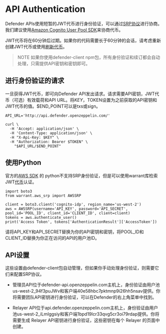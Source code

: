 # API Authentication
Defender APIs使用短暂的JWT代币进行身份验证，可以通过[SRP协议](https://en.wikipedia.org/wiki/Secure_Remote_Password_protocol)进行协商。我们建议使用[Amazon Cognito User Pool SDK](https://docs.aws.amazon.com/cognito/latest/developerguide/cognito-integrate-apps.html)来协商代币。

JWT代币将在60分钟后过期。如果你的代码需要长于60分钟的会话，请考虑重新创建JWT代币或使用[刷新代币](https://docs.aws.amazon.com/cognito/latest/developerguide/amazon-cognito-user-pools-using-tokens-with-identity-providers.html)。

> NOTE
如果你使用defender-client npm包，所有身份验证和续订都会自动处理，只需提供API密钥和密钥即可。

## 进行身份验证的请求

一旦获得JWT代币，即可向Defender API发出请求。请求需要API密钥，JWT代币（可选）有效载荷和API URL。将$KEY，$TOKEN设置为之前获取的API密钥和JWT代币的值。$END_POINT可以是txs或sign。
```
API_URL='http://api.defender.openzeppelin.com/'

curl \
  -H 'Accept: application/json' \
  -H 'Content-Type: application/json' \
  -H "X-Api-Key: $KEY" \
  -H "Authorization: Bearer $TOKEN" \
    "$API_URL/$END_POINT"
```

## 使用Python
官方的[AWS SDK](https://aws.amazon.com/sdk-for-python/) 的 python不支持SRP身份验证，但是可以使用warrant库检索JWT[代币](https://github.com/capless/warrant#cognito-srp-utility)认证。
```
import boto3
from warrant.aws_srp import AWSSRP

client = boto3.client('cognito-idp', region_name='us-west-2')
aws = AWSSRP(username='API_KEY', password='API_SECRET', pool_id='POOL_ID', client_id='CLIENT_ID', client=client)
tokens = aws.authenticate_user()
print('Access Token', tokens['AuthenticationResult']['AccessToken'])
```

请将API_KEY和API_SECRET替换为你的API密钥和密钥，将POOL_ID和CLIENT_ID替换为你正在访问的API的用户池ID。

## API设置
这些设置由defender-client包自动管理，但如果你手动处理身份验证，则需要它们来配置SRP协议。

* 管理员API位于defender-api.openzeppelin.com主机上，身份验证由用户池us-west-2_94f3puJWv和客户端40e58hbc7pktmnp9i26hh5nsav提供。你将需要团队API密钥进行身份验证，可以在Defender的右上角菜单中找到。

*  Relayer API位于api.defender.openzeppelin.com主机上，身份验证由用户池us-west-2_iLmIggsiy和客户端1bpd19lcr33qvg5cr3oi79rdap提供。你将需要生成 Relayer API密钥进行身份验证，这些密钥在每个 Relayer 的页面中创建。
